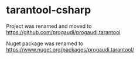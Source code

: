 # tarantool-csharp

Project was renamed and moved to https://github.com/progaudi/progaudi.tarantool

Nuget package was renamed to https://www.nuget.org/packages/progaudi.tarantool/
